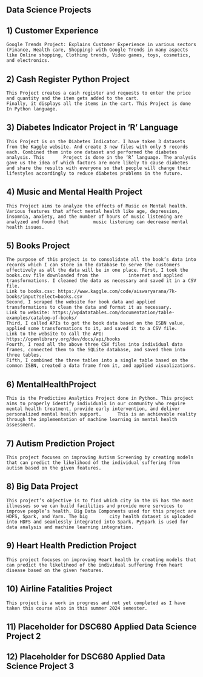 ## Data Science Projects


##	1) Customer Experience
	Google Trends Project: Explains Customer Experience in various sectors (Finance, Health care, Shopping) with Google Trends in many aspects like Online shopping, Clothing trends, Video games, toys, cosmetics, and electronics.
	
##  2) Cash Register Python Project
	This Project creates a cash register and requests to enter the price and quantity and the item gets added to the cart.
    Finally, it displays all the items in the cart. This Project is done In Python language.
	
##  3) Diabetes Indicator Project in ‘R’ Language
	This Project is on the Diabetes Indicator. I have taken 3 datasets from the Kaggle website. And create 3 new files with only 5 records each. Combined them into one dataset and performed the diabetes analysis. This       Project is done in the ‘R’ language. The analysis gave us the idea of which factors are more likely to cause diabetes and share the results with everyone so that people will change their lifestyles accordingly to reduce diabetes problems in the future. 
	
## 4) Music and Mental Health Project
	This Project aims to analyze the effects of Music on Mental health. Various features that affect mental health like age, depression, insomnia, anxiety, and the number of hours of music listening are analyzed and found that         music listening can decrease mental health issues.
	
## 5) Books Project
	The purpose of this project is to consolidate all the book’s data into records which I can store in the database to serve the customers effectively as all the data will be in one place. First, I took the books.csv file downloaded from the           internet and applied transformations. I cleaned the data as necessary and saved it in a CSV file.
    Link to books.csv: https://www.kaggle.com/code/aiswaryarana/7k-books/input?select=books.csv
    Second, I scraped the website for book data and applied transformations to clean the data and format it as necessary.
    Link to website: https://wpdatatables.com/documentation/table-examples/catalog-of-books/
    Third, I called APIs to get the book data based on the ISBN value, applied some transformations to it, and saved it to a CSV file.
    Link to the website to call the API: https://openlibrary.org/dev/docs/api/books
    Fourth, I read all the above three CSV files into individual data frames, connected them to the SQLite database, and saved them into three tables.
    Fifth, I combined the three tables into a single table based on the common ISBN, created a data frame from it, and applied visualizations.
	
## 6) MentalHealthProject
	This is the Predictive Analytics Project done in Python. This project aims to properly identify individuals in our community who require mental health treatment, provide early intervention, and deliver personalized mental health support.      This is an achievable reality through the implementation of machine learning in mental health assessment.
	
## 7) Autism Prediction Project
	This project focuses on improving Autism Screening by creating models that can predict the likelihood of the individual suffering from autism based on the given features.
	
## 8) Big Data Project
	This project’s objective is to find which city in the US has the most illnesses so we can build facilities and provide more services to improve people’s health. Big Data Components used for this project are HDFS, Spark, and Yarn. The big        city health dataset is uploaded into HDFS and seamlessly integrated into Spark. PySpark is used for data analysis and machine learning integration.
	
## 9) Heart Health Prediction Project
	This project focuses on improving Heart health by creating models that can predict the likelihood of the individual suffering from heart disease based on the given features.
	
## 10) Airline Fatalities Project
	This project is a work in progress and not yet completed as I have taken this course also in this summer 2024 semester.
## 11) Placeholder for DSC680 Applied Data Science Project 2

## 12) Placeholder for DSC680 Applied Data Science Project 3

